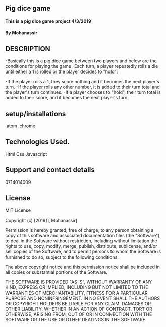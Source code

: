 ## Pig dice game
#### This is a pig dice game project 4/3/2019
#### By Mohanassir

##  DESCRIPTION

 -Basically this is a pig dice game between two players and below are the conditions for playing the game
 -Each turn, a player repeatedly rolls a die until either a 1 is rolled or the player decides to "hold":

 -If the player rolls a 1, they score nothing and it becomes the next player's turn.
 -If the player rolls any other number, it is added to their turn total and the player's turn continues.
 -If a player chooses to "hold", their turn total is added to their score, and it becomes the next player's turn.

## setup/installations
.atom
.chrome

## Technologies Used.
  Html
  Css
  Javascript

## Support and contact details
0714014009

## License
MIT License

Copyright (c) [2019] [ Mohanassir]

Permission is hereby granted, free of charge, to any person obtaining a copy
of this software and associated documentation files (the "Software"), to deal
in the Software without restriction, including without limitation the rights
to use, copy, modify, merge, publish, distribute, sublicense, and/or sell
copies of the Software, and to permit persons to whom the Software is
furnished to do so, subject to the following conditions:

The above copyright notice and this permission notice shall be included in all
copies or substantial portions of the Software.

THE SOFTWARE IS PROVIDED "AS IS", WITHOUT WARRANTY OF ANY KIND, EXPRESS OR
IMPLIED, INCLUDING BUT NOT LIMITED TO THE WARRANTIES OF MERCHANTABILITY,
FITNESS FOR A PARTICULAR PURPOSE AND NONINFRINGEMENT. IN NO EVENT SHALL THE
AUTHORS OR COPYRIGHT HOLDERS BE LIABLE FOR ANY CLAIM, DAMAGES OR OTHER
LIABILITY, WHETHER IN AN ACTION OF CONTRACT, TORT OR OTHERWISE, ARISING FROM,
OUT OF OR IN CONNECTION WITH THE SOFTWARE OR THE USE OR OTHER DEALINGS IN THE
SOFTWARE.
